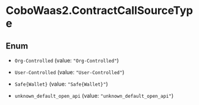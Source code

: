 # CoboWaas2.ContractCallSourceType

## Enum


* `Org-Controlled` (value: `"Org-Controlled"`)

* `User-Controlled` (value: `"User-Controlled"`)

* `Safe{Wallet}` (value: `"Safe{Wallet}"`)

* `unknown_default_open_api` (value: `"unknown_default_open_api"`)



